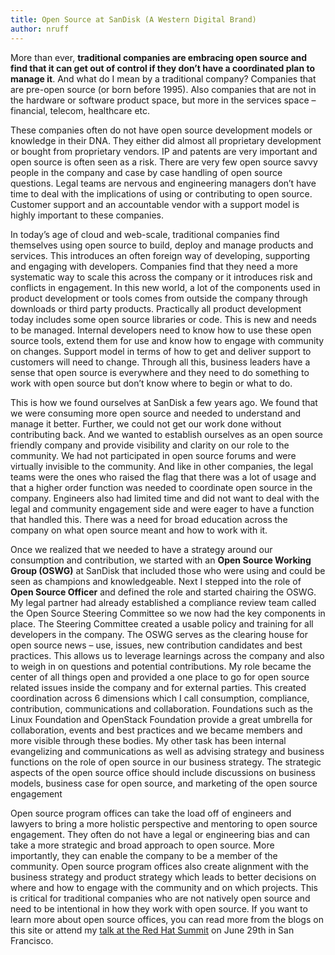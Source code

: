 ```yaml
---
title: Open Source at SanDisk (A Western Digital Brand)
author: nruff
---
```


More than ever, **traditional companies are embracing open source and find that it can get out of control if they don’t have a coordinated plan to manage it**.  And what do I mean by a traditional company?  Companies that are pre-open source (or born before 1995). Also companies that are not in the hardware or software product space, but more in the services space – financial, telecom, healthcare etc.  

These companies often do not have open source development models or knowledge in their DNA.  They either did almost all proprietary development or bought from proprietary vendors.   IP and patents are very important and open source is often seen as a risk. There are very few open source savvy people in the company and case by case handling of open source questions.  Legal teams are nervous and engineering managers don’t have time to deal with the implications of using or contributing to open source. Customer support and an accountable vendor with a support model is highly important to these companies.

In today’s age of cloud and web-scale, traditional companies find themselves using open source to build, deploy and manage products and services. This introduces an often foreign way of developing, supporting and engaging with developers. Companies find that they need a more systematic way to scale this across the company or it introduces risk and conflicts in engagement. In this new world, a lot of the components used in product development or tools comes from outside the company through downloads or third party products.  Practically all product development today includes some open source libraries or code. This is new and needs to be managed.  Internal developers need to know how to use these open source tools, extend them for use and know how to engage with community on changes.  Support model in terms of how to get and deliver support to customers will need to change. Through all this, business leaders have a sense that open source is everywhere and they need to do something to work with open source but don’t know where to begin or what to do.

This is how we found ourselves at SanDisk a few years ago. We found that we were consuming more open source and needed to understand and manage it better. Further, we could not get our work done without contributing back. And we wanted to establish ourselves as an open source friendly company and provide visibility and clarity on our role to the community. We had not participated in open source forums and were virtually invisible to the community. And like in other companies, the legal teams were the ones who raised the flag that there was a lot of usage and that a higher order function was needed to coordinate open source in the company.  Engineers also had limited time and did not want to deal with the legal and community engagement side and were eager to have a function that handled this. There was a need for broad education across the company on what open source meant and how to work with it.

Once we realized that we needed to have a strategy around our consumption and contribution, we started with an **Open Source Working Group (OSWG)** at SanDisk that included those who were using and could be seen as champions and knowledgeable.  Next I stepped into the role of **Open Source Officer** and defined the role and started chairing the OSWG.  My legal partner had already established a compliance review team called the Open Source Steering Committee so we now had the key components in place.  The Steering Committee created a usable policy and training for all developers in the company. The OSWG serves as the clearing house for open source news – use, issues, new contribution candidates and best practices.  This allows us to leverage learnings across the company and also to weigh in on questions and potential contributions.  My role became the center of all things open and provided a one place to go for open source related issues inside the company and for external parties.  This created coordination across 6 dimensions which I call consumption, compliance, contribution, communications and collaboration. Foundations such as the Linux Foundation and OpenStack Foundation provide a great umbrella for collaboration, events and best practices and we became members and more visible through these bodies. My other task has been internal evangelizing and communications as well as advising strategy and business functions on the role of open source in our business strategy. The strategic aspects of the open source office should include discussions on business models, business case for open source, and marketing of the open source engagement

Open source program offices can take the load off of engineers and lawyers to bring a more holistic perspective and mentoring to open source engagement. They often do not have a legal or engineering bias and can take a more strategic and broad approach to open source. More importantly, they can enable the company to be a member of the community.  Open source program offices also create alignment with the business strategy and product strategy which leads to better decisions on where and how to engage with the community and on which projects. This is critical for traditional companies who are not natively open source and need to be intentional in how they work with open source. If you want to learn more about open source offices, you can read more from the blogs on this site or attend my [talk at the Red Hat Summit](https://rh2016.smarteventscloud.com/connect/sessionDetail.ww?SESSION_ID=76016&tclass=popup#.V0OJBp5MPX4.twitter) on June 29th in San Francisco.  
